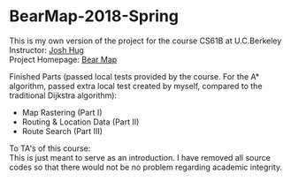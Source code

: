 # BearMap-2018-Spring
   This is my own version of the project for the course CS61B at U.C.Berkeley  
   Instructor: [Josh Hug](https://www2.eecs.berkeley.edu/Faculty/Homepages/joshhug.html)  
   Project Homepage: [Bear Map](https://sp18.datastructur.es/materials/proj/proj3/proj3#turn-by-turn-navigation)  
   
Finished Parts (passed local tests provided by the course. For the A* algorithm, passed extra local test created by myself, compared to the traditional Dijkstra algorithm):  
   * Map Rastering (Part I)  
   * Routing & Location Data (Part II)  
   * Route Search (Part III)  
    
  
To TA's of this course:  
This is just meant to serve as an introduction. I have removed all source codes so that there would not be no problem regarding academic integrity.

